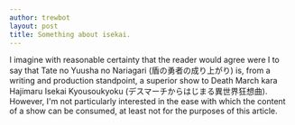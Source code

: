 ```yaml
---
author: trewbot
layout: post
title: Something about isekai.
---
```


I imagine with reasonable certainty that the reader would agree were I to say
that Tate no Yuusha no Nariagari (盾の勇者の成り上がり) is, from a writing and
production standpoint, a superior show to Death March kara Hajimaru Isekai
Kyousoukyoku (デスマーチからはじまる異世界狂想曲). However, I'm not particularly
interested in the ease with which the content of a show can be consumed, at
least not for the purposes of this article.
